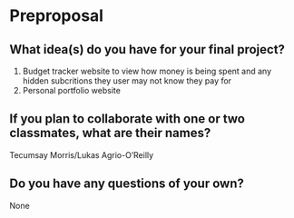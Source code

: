 # Preproposal

## What idea(s) do you have for your final project?
1. Budget tracker website  to view how money is being spent and any hidden subcritions they user may not know they pay for
2. Personal portfolio website 


## If you plan to collaborate with one or two classmates, what are their names?

Tecumsay Morris/Lukas Agrio-O’Reilly

## Do you have any questions of your own?

None
